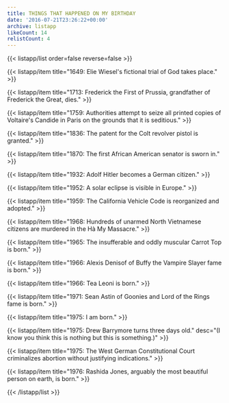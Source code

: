 ```yaml
---
title: THINGS THAT HAPPENED ON MY BIRTHDAY
date: '2016-07-21T23:26:22+00:00'
archive: listapp
likeCount: 14
relistCount: 4
---
```


{{< listapp/list order=false reverse=false >}}

   {{< listapp/item title="1649: Elie Wiesel's fictional trial of God takes place." >}}

   {{< listapp/item title="1713: Frederick the First of Prussia, grandfather of Frederick the Great, dies." >}}

   {{< listapp/item title="1759: Authorities attempt to seize all printed copies of Voltaire's Candide in Paris on the grounds that it is seditious." >}}

   {{< listapp/item title="1836: The patent for the Colt revolver pistol is granted." >}}

   {{< listapp/item title="1870: The first African American senator is sworn in." >}}

   {{< listapp/item title="1932: Adolf Hitler becomes a German citizen." >}}

   {{< listapp/item title="1952: A solar eclipse is visible in Europe." >}}

   {{< listapp/item title="1959: The California Vehicle Code is reorganized and adopted." >}}

   {{< listapp/item title="1968: Hundreds of unarmed North Vietnamese citizens are murdered in the Hà My Massacre." >}}

   {{< listapp/item title="1965: The insufferable and oddly muscular Carrot Top is born." >}}

   {{< listapp/item title="1966: Alexis Denisof of Buffy the Vampire Slayer fame is born." >}}

   {{< listapp/item title="1966: Tea Leoni is born." >}}

   {{< listapp/item title="1971: Sean Astin of Goonies and Lord of the Rings fame is born." >}}

   {{< listapp/item title="1975: I am born." >}}

   {{< listapp/item title="1975: Drew Barrymore turns three days old."
      desc="(I know you think this is nothing but this is something.)" >}}

   {{< listapp/item title="1975: The West German Constitutional Court criminalizes abortion without justifying indications." >}}

   {{< listapp/item title="1976: Rashida Jones, arguably the most beautiful person on earth, is born." >}}

{{< /listapp/list >}}
